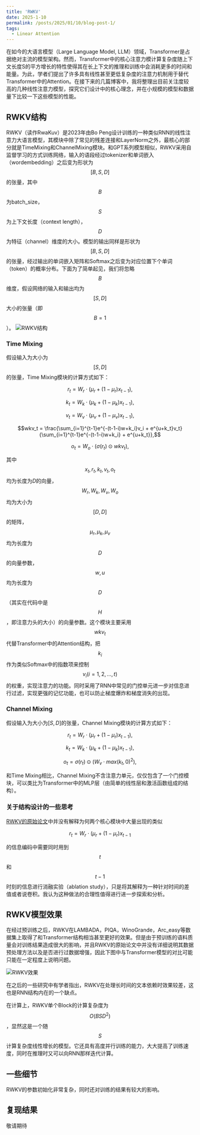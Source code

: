 ```yaml
---
title: 'RWKV'
date: 2025-1-10
permalink: /posts/2025/01/10/blog-post-1/
tags:
  - Linear Attention
---
```


在如今的大语言模型（Large Language Model, LLM）领域，Transformer是占据绝对主流的模型架构。然而，Transformer中的核心注意力模计算复杂度随上下文长度S的平方增长的特性使得其在长上下文的推理和训练中会消耗更多的时间和能量。为此，学者们提出了许多具有线性甚至更低复杂度的注意力机制用于替代Transformer中的Attention。在接下来的几篇博客中，我将整理出目前关注度较高的几种线性注意力模型，探究它们设计中的核心理念，并在小规模的模型和数据量下比较一下这些模型的性能。

## RWKV结构
RWKV（读作RwaKuv）是2023年由Bo Peng设计训练的一种类似RNN的线性注意力大语言模型，其模块中除了常见的残差连接和LayerNorm之外，最核心的部分就是TimeMixing和ChannelMixing模块。和GPT系列模型相似，RWKV采用自监督学习的方式训练网络，输入的语段经过tokenizer和单词嵌入（wordembedding）之后变为形状为$$[B, S, D]$$的张量，其中$$B$$为batch\_size，$$S$$为上下文长度（context length），$$D$$为特征（channel）维度的大小。模型的输出同样是形状为$$[B, S, D]$$的张量，经过输出的单词嵌入矩阵和Softmax之后变为对应位置下个单词（token）的概率分布。下面为了简单起见，我们将忽略$$B$$维度，假设网络的输入和输出均为$$[S, D]$$大小的张量（即$$B = 1$$）。
![RWKV结构](https://simg.baai.ac.cn/uploads/2023/05/729cfd6129f57e173b1bd7b881b7e327.png)
### Time Mixing 
假设输入为大小为$$[S, D]$$的张量，Time Mixing模块的计算方式如下：

$$r_t = W_r \cdot (\mu_r + (1 - \mu_r)x_{t-1}),$$

$$k_t = W_k \cdot (\mu_k + (1 - \mu_k)x_{t-1}),$$

$$v_t = W_v \cdot (\mu_v + (1 - \mu_v)x_{t-1}),$$

$$wkv_t = \frac{\sum_{i=1}^{t-1}e^{-(t-1-i)w+k_i}v_i + e^{u+k_t}v_t}{\sum_{i=1}^{t-1}e^{-(t-1-i)w+k_i} + e^{u+k_t}},$$

$$o_t = W_o \cdot (\sigma(r_t) \odot wkv_t),$$

其中$$x_t, r_t, k_t, v_t, o_t$$均为长度为$D$的向量，$$W_r, W_k, W_v, W_o$$均为大小为$$[D, D]$$的矩阵，$$\mu_r, \mu_k, \mu_v$$均为长度为$$D$$的向量参数，$$w, u$$均为长度为$$D$$（其实在代码中是$$H$$，即注意力头的大小）的向量参数。这个模块主要采用$$wkv_t$$代替Transformer中的Attention结构，把$$k_i$$作为类似Softmax中的指数项来控制$$v_i(i=1,2,\ldots, t)$$的权重，实现注意力的功能。同时采用了RNN中常见的门控单元进一步对信息进行过滤，实现更强的记忆功能，也可以防止梯度爆炸和梯度消失的出现。

### Channel Mixing
假设输入为大小为$[S, D]$的张量，Channel Mixing模块的计算方式如下：

$$r_t = W_r \cdot (\mu_r + (1 - \mu_r)x_{t-1}),$$

$$k_t = W_k \cdot (\mu_k + (1 - \mu_k)x_{t-1}),$$

$$o_t = \sigma(r_t) \odot (W_v \cdot max(k_t, 0)^2),$$

和Time Mixing相比，Channel Mixing不含注意力单元，仅仅包含了一个门控模块，可以类比为Transformer中的MLP层（由简单的线性层和激活函数组成的结构）。

### 关于结构设计的一些思考
[RWKV的原始论文](https://arxiv.org/abs/2305.13048)中并没有解释为何两个核心模块中大量出现的类似

$$r_t = W_r \cdot (\mu_r + (1 - \mu_r)x_{t-1}$$

的信息编码中需要同时用到$$t$$和$$t-1$$时刻的信息进行消融实验（ablation study），只是将其解释为一种针对时间的差值或者说卷积。我认为这种做法的合理性值得进行进一步探索和分析。

## RWKV模型效果
在经过预训练之后，RWKV在LAMBADA，PIQA，WinoGrande，Arc\_easy等数据集上取得了和Transformer结构相当甚至更好的效果。但是由于预训练的语料质量会对训练结果造成很大的影响，并且RWKV的原始论文中并没有详细说明其数据预处理方法以及是否进行过数据增强，因此下图中与Transformer模型的对比可能只能在一定程度上说明问题。

![RWKV效果](https://huggingface.co/datasets/huggingface/documentation-images/resolve/main/blog/142_rwkv/RWKV-eval.png)

在之后的一些研究中有学者指出，RWKV在处理长时间的文本依赖时效果较差，这也是RNN结构内在的一个缺点。

在计算上，RWKV单个Block的计算复杂度为$$O(BSD^2)$$，显然这是一个随$$S$$计算复杂度线性增长的模型。它还具有高度并行训练的能力，大大提高了训练速度，同时在推理时又可以向RNN那样迭代计算。

## 一些细节
RWKV的参数初始化非常复杂，同时还对训练的结果有较大的影响。

## 复现结果
敬请期待